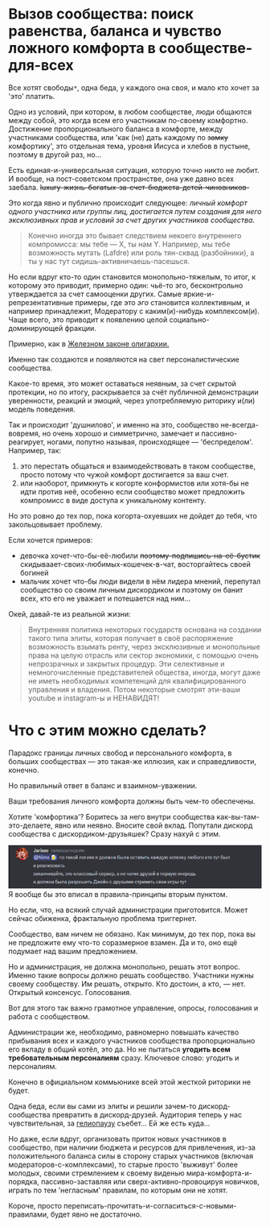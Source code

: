 # Вызов сообщества: поиск равенства, баланса и чувство ложного комфорта в сообществе-для-всех

Все хотят свободы`*`, одна беда, у каждого она своя, и мало кто хочет за 'это' платить.

Одно из условий, при котором, в любом сообществе, люди общаются между собой, это когда всем его участникам по-своему комфортно. Достижение пропорционального баланса в комфорте, между участниками сообщества, или 'как (не) дать каждому по ~~замку~~ комфортику', это отдельная тема, уровня Иисуса и хлебов в пустыне, поэтому в другой раз, но...

Есть единая-и-универсальная ситуация, которую точно никто не любит. И вообще, на пост-советском пространстве, она уже давно всех заебала. ~~luxury-жизнь-богатых-за-счет-бюджета-детей-чиновников-~~

Это когда явно и публично происходит следующее: *личный комфорт одного участника или группы лиц, достигается путем создания для него эксклюзивных прав и условий за счет других участников сообщества*.

> Конечно иногда это бывает следствием некоего внутреннего компромисса: мы тебе — Х, ты нам Y. Например, мы тебе возможность мутать (Lafdre) или роль тян-сквад (разбойники), а ты у нас тут сидишь-активничаешь-пасешься.

Но если вдруг кто-то один становится монопольно-тяжелым, то итог, к которому это приводит, примерно один: чьё-то эго, бесконтрольно утверждается за счет самооценки других. Самые яркие-и-репрезентативные примеры, где это *эго* становится коллективным, и например принадлежит, Модератору с каким(и)-нибудь комплексом(и). Чаще всего, это приводит к появлению целой социально-доминирующей фракции.

Примерно, как в [Железном законе олигархии.](https://ru.wikipedia.org/wiki/Железный_закон_олигархии)

Именно так создаются и появляются на свет персоналистические сообщества.

Какое-то время, это может оставаться неявным, за счет скрытой протекции, но по итогу, раскрывается за счёт публичной демонстрации уверенности, реакций и эмоций, через употребляемую риторику и(ли) модель поведения.

Так и происходит 'душнилово', и именно на это, сообщество не-всегда-вовремя, но очень хорошо и симметрично, замечает и пассивно-реагирует, ногами, попутно называя, происходящее — 'беспределом'. Например, так:

1. это перестать общаться и взаимодействовать в таком сообществе, просто потому что чужой комфорт достигается за ваш счет.
2. или наоборот, примкнуть к когорте конформистов или хотя-бы не идти против неё, особенно если сообщество может предложить компромисс в виде доступа к уникальному контенту.

Но это ровно до тех пор, пока когорта-охуевших не дойдет до тебя, что закольцовывает проблему.

Если хочется примеров:

- девочка хочет-что-бы-её-любили ~~поэтому-подпишись-на-её-бустик~~ скидываает-своих-любимых-кошечек-в-чат, восторгайтесь своей богиней
- мальчик хочет что-бы люди видели в нём лидера мнений, перепутал сообщество со своим личным дискордиком и поэтому он банит всех, кто его не уважает и потешается над ним...
 
Окей, давай-те из реальной жизни:

> Внутренняя политика некоторых государств основана на создании такого типа элиты, которая получает в своё распоряжение возможность взымать ренту, через эксклюзивные и монопольные права на целую отрасль или сектор экономики, с помощью очень непрозрачных и закрытых процедур. Эти селективные и немногочисленные представителей общества, иногда, могут даже не иметь необходимых компетенций для квалифицированного управления и владения. Потом некоторые смотрят эти-ваши youtube и instagram-ы и НЕНАВИДЯТ!

# Что с этим можно сделать?

Парадокс границы личных свобод и персонального комфорта, в больших сообществах — это такая-же иллюзия, как и справедливости, конечно.

Но правильный ответ в баланс и взаимном-уважении.

Ваши требования личного комфорта должны быть чем-то обеспечены.

Хотите 'комфортика'? Боритесь за него внутри сообщества как-вы-там-это-делаете, явно или неявно. Вносите свой вклад. Попутали дискорд сообщества с дискордиком-друзьяшек? Сразу нахуй с этим.

![img.png](../../../images/assets/img.png)
Я вообще бы это вписал в правила-принципы вторым пунктом.

Но если, что, на всякий случай администрации приготовится. Может сейчас обиженка, фрактальную проблема триггернет.

Сообщество, вам ничем не обязано. Как минимум, до тех пор, пока вы не предложите ему что-то соразмерное взамен. Да и то, оно ещё подумает над вашим предложением.

Но и администрация, не должна монопольно, решать этот вопрос. Именно такие вопросы должно решать сообщество. Участники нужны своему сообществу. Им решать, открыто. Кто достоин, а кто, — нет. Открытый консенсус. Голосования.

Вот для этого так важно грамотное управление, опросы, голосования и работа с сообществом. 

Администрации же, необходимо, равномерно повышать качество прибывания всех и каждого участников сообщества пропорционально его вкладу в общий котёл, это да. Но не пытаться **угодить всем требовательным персоналиям** сразу.  Ключевое слово: угодить и персоналиям.

Конечно в официальном коммьюнике всей этой жесткой риторики не будет.

Одна беда, если вы сами из элиты и решили зачем-то дискорд-сообщества превратить в дискорд-друзей. Аудитория теперь у нас чувствительная, за [гелиопаузу](https://ru.wikipedia.org/wiki/Гелиосфера) съебет... Ей же есть куда...




Но даже, если вдруг, организовать приток новых участников в сообщество, при наличии бюджета и ресурсов для привлечения, из-за положительного баланса силы в сторону старых участников (включая модераторов-с-комплексами), то старые просто 'выживут' более молодых, своими стремлением к своему виденью мира-комфорта-и-порядка, пассивно-заставляя или сверх-активно-провоцируя новичков, играть по тем 'негласным' правилам, по которым они не хотят.

Короче, просто переписать-прочитать-и-согласиться-с-новыми-правилами, будет явно не достаточно.
